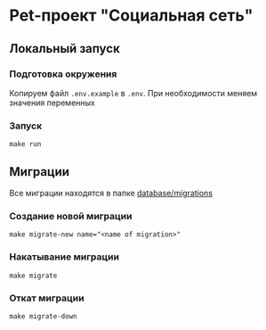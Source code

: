 # Pet-проект "Социальная сеть"

## Локальный запуск

### Подготовка окружения

Копируем файл `.env.example` в `.env`. При необходимости меняем значения переменных

### Запуск
```
make run
```

## Миграции

Все миграции находятся в папке [database/migrations](./database/migrations/)

### Создание новой миграции
```
make migrate-new name="<name of migration>"
```

### Накатывание миграции
```
make migrate
```

### Откат миграции
```
make migrate-down
```